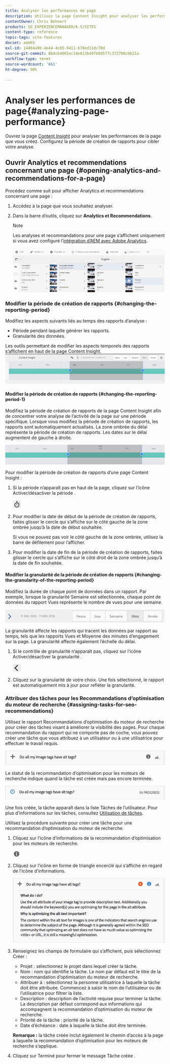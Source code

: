 ```yaml
---
title: Analyser les performances de page
description: Utilisez la page Content Insight pour analyser les performances de la page que vous créez.
contentOwner: Chris Bohnert
products: SG_EXPERIENCEMANAGER/6.5/SITES
content-type: reference
topic-tags: site-features
docset: aem65
exl-id: 14484a90-4e44-4c85-9411-b78ed11dc70d
source-git-commit: 8b4cb4065ec14e813b49fb0d577c372790c9b21a
workflow-type: tm+mt
source-wordcount: '661'
ht-degree: 90%

---
```


# Analyser les performances de page{#analyzing-page-performance}

Ouvrez la page [Content Insight](/help/sites-authoring/content-insights.md) pour analyser les performances de la page que vous créez. Configurez la période de création de rapports pour cibler votre analyse.

## Ouvrir Analytics et recommendations concernant une page {#opening-analytics-and-recommendations-for-a-page}

Procédez comme suit pour afficher Analytics et recommendations concernant une page :

1. Accédez à la page que vous souhaitez analyser.
1. Dans la barre d’outils, cliquez sur **Analytics et Recommendations**.

   >[!NOTE]
   >
   >Les analyses et recommandations pour une page s’affichent uniquement si vous avez configuré l’[intégration d’AEM avec Adobe Analytics](/help/sites-administering/adobeanalytics-connect.md).

   ![screen-shot_2019-03-05at115319](assets/screen-shot_2019-03-05at115319.png)

### Modifier la période de création de rapports {#changing-the-reporting-period}

Modifiez les aspects suivants liés au temps des rapports d’analyse :

* Période pendant laquelle générer les rapports.
* Granularité des données.

Les outils permettant de modifier les aspects temporels des rapports s’affichent en haut de la page Content Insight. ![chlimage_1-126](assets/chlimage_1-126.png)

#### Modifier la période de création de rapports {#changing-the-reporting-period-1}

Modifiez la période de création de rapports de la page Content Insight afin de concentrer votre analyse de l’activité de la page sur une période spécifique. Lorsque vous modifiez la période de création de rapports, les rapports sont automatiquement actualisés. La zone ombrée du délai représente la période de création de rapports. Les dates sur le délai augmentent de gauche à droite.

![chlimage_1-127](assets/chlimage_1-127.png)

Pour modifier la période de création de rapports d’une page Content Insight :

1. Si la période n’apparaît pas en haut de la page, cliquez sur l’icône Activer/désactiver la période .

   ![Activer/désactiver le délai.](do-not-localize/chlimage_1-22.png)

1. Pour modifier la date de début de la période de création de rapports, faites glisser le cercle qui s’affiche sur le côté gauche de la zone ombrée jusqu’à la date de début souhaitée.

   Si vous ne pouvez pas voir le côté gauche de la zone ombrée, utilisez la barre de défilement pour l’afficher.

1. Pour modifier la date de fin de la période de création de rapports, faites glisser le cercle qui s’affiche sur le côté droit de la zone ombrée jusqu’à la date de fin souhaitée.

#### Modifier la granularité de la période de création de rapports {#changing-the-granularity-of-the-reporting-period}

Modifiez la durée de chaque point de données dans un rapport. Par exemple, lorsque la granularité Semaine est sélectionnée, chaque point de données du rapport Vues représente le nombre de vues pour une semaine.

![screen_shot_2017-11-29at141001](assets/screen_shot_2017-11-29at141001.png)

La granularité affecte les rapports qui tracent les données par rapport au temps, tels que les rapports Vues et Moyenne des minutes d’engagement sur la page. La granularité affecte également l’échelle du délai.

1. Si le contrôle de granularité n’apparaît pas, cliquez sur l’icône Activer/désactiver la granularité .

   ![chlimage_1-128](assets/chlimage_1-128.png)

1. Cliquez sur la granularité de votre choix. Une fois sélectionné, le rapport est automatiquement mis à jour pour refléter la granularité.

### Attribuer des tâches pour les Recommandations d’optimisation du moteur de recherche {#assigning-tasks-for-seo-recommendations}

Utilisez le rapport Recommandations d’optimisation du moteur de recherche pour créer des tâches visant à améliorer la visibilité des pages. Pour chaque recommandation du rapport qui ne comporte pas de coche, vous pouvez créer une tâche que vous attribuez à un utilisateur ou à une utilisatrice pour effectuer le travail requis.

![chlimage_1-129](assets/chlimage_1-129.png)

Le statut de la recommandation d’optimisation pour les moteurs de recherche indique quand la tâche est créée mais pas encore terminée.

![chlimage_1-130](assets/chlimage_1-130.png)

Une fois créée, la tâche apparaît dans la liste Tâches de l’utilisateur. Pour plus d’informations sur les tâches, consultez [Utilisation de tâches](/help/sites-authoring/task-content.md).

Utilisez la procédure suivante pour créer une tâche pour une recommandation d’optimisation du moteur de recherche.

1. Cliquez sur l’icône d’informations de la recommandation d’optimisation pour les moteurs de recherche.

   ![Icône Informations.](do-not-localize/chlimage_1-23.png)

1. Cliquez sur l’icône en forme de triangle encerclé qui s’affiche en regard de l’icône d’informations.

   ![chlimage_1-131](assets/chlimage_1-131.png)

1. Renseignez les champs de formulaire qui s’affichent, puis sélectionnez Créer :

   * Projet : sélectionnez le projet dans lequel créer la tâche.
   * Nom : nom qui identifie la tâche. Le nom par défaut est le titre de la recommandation d’optimisation du moteur de recherche.
   * Attribuer à : sélectionnez la personne utilisatrice à laquelle la tâche doit être attribuée. Commencez à saisir le nom de l’utilisateur ou de l’utilisatrice pour filtrer la liste.
   * Description : description de l’activité requise pour terminer la tâche. La description par défaut correspond aux informations qui accompagnent la recommandation d’optimisation du moteur de recherche.
   * Priorité de la tâche : priorité de la tâche.
   * Date d’échéance : date à laquelle la tâche doit être terminée.

   **Remarque :** la tâche créée inclut également le chemin d’accès à la page à laquelle la recommandation d’optimisation pour les moteurs de recherche s’applique.

1. Cliquez sur Terminé pour fermer le message Tâche créée .
